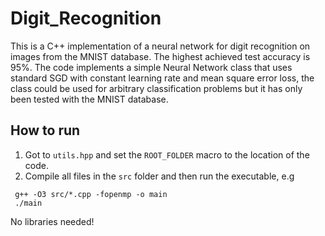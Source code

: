 # Digit_Recognition

This is a C++ implementation of a neural network for digit recognition on images from the MNIST database. The highest achieved test accuracy is 95%.
The code implements a simple Neural Network class that uses standard SGD with constant learning rate and mean square error loss, the class could be used for arbitrary classification problems but it has only been tested with the MNIST database.

## How to run
1. Got to `utils.hpp`  and set the `ROOT_FOLDER` macro to the location of the code.
2. Compile all files in the `src` folder and then run the executable, e.g
 ```
  g++ -O3 src/*.cpp -fopenmp -o main
  ./main
 ```
 No libraries needed!
